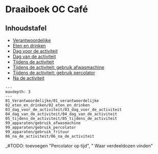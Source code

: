 # Draaiboek OC Café

## Inhoudstafel

* [Verantwoordelijke](01_Verantwoordelijke/01_verantwoordelijke.md)
* [Eten en drinken](02_eten_en_drinken/02_eten_en_drinken.md)
* [Dag voor de activiteit](03_dag_voor_de_activiteit/03_dag_voor_de_activiteit.md)
* [Dag van de activiteit](04_dag_van_de_activiteit/04_dag_van_de_activiteit.md)
* [Tijdens de activiteit](05_tijdens_de_activiteit/05_tijdens_de_activiteit.md)
* [Tijdens de activiteit: gebruik afwasmachine](99_apparaten/gebruik_afwasmachine.md)
* [Tijdens de activiteit: gebruik percolator](99_apparaten/gebruik_percolator.md)
* [Na de activiteit](06_na_de_activiteit/06_na_de_activiteit.md)

```{toctree}
---
maxdepth: 3
---
01_Verantwoordelijke/01_verantwoordelijke
02_eten_en_drinken/02_eten_en_drinken
03_dag_voor_de_activiteit/03_dag_voor_de_activiteit
04_dag_van_de_activiteit/04_dag_van_de_activiteit
05_tijdens_de_activiteit/05_tijdens_de_activiteit
99_apparaten/gebruik_afwasmachine
99_apparaten/gebruik_percolator
99_apparaten/gebruik_frituur
06_na_de_activiteit/06_na_de_activiteit
```

_#TODO: toevoegen "Percolator op tijd", " Waar verdeeldozen vinden"
